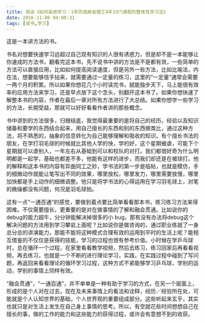 ```yaml
---
title: 简谈《如何高效学习：1年完成麻省理工4年33门课程的整体性学习法》
date: 2016-11-06 04:00:31
tags: [读书,学习]
---
```

这是一本讲方法的书。

<!-- more -->

书名对想要快速学习远超过自己现有知识的人很有诱惑力，但是却不是一本能够让你速成的方法书，翻看完这本书，先不说书中讲的方法是不是都有效，一些简单的方法可以直接应用，比如如何提高阅读速度，但是另外一些方法，比如比喻法，内在法，想要能够信手拈来，就需要通过一定量的练习，这里的“一定量”通常会需要一两个月的积累。所以如果你想花几个小时读完书，就能独步天下，马上能很有效率的应用方法来学习，还是早点放下这个念头，别翻开这本书了。如果你想快速了解整本书的内容，作者在最后一章对所有方法进行了大总结。如果你想学一些学习的方法，长期受益，那就可以好好看看作者讲的那些概念。

书中讲到的方法很多，归根结底，我觉得最重要的是将自己的经历，经验以及知识储备和要学的东西结合起来，用自己擅长的东西和别的东西做类比，通过这种方法，将不熟悉的，抽象的信息转化为自己能够理解和吸收的知识。有个擅长书法的朋友，在学打羽毛球的时候就比其他人学的快，学的好，这个星期被虐，可能下个星期就可以虐别人，一年左右从基础到可以和校队的对打。我们都很好奇为什么明明都是一起学，基础也都差不多，他能有这样的进步，而我们却还是在被球打。他的解释和这本书的内容有异曲同工之妙，学书法的第一步是临帖，也就是模仿，手的细微动作就能让笔写出不同的效果，哪里放松，哪里发力，哪里需要放慢，哪里加快都是手上动作的细微调整。他只是将学书法的心得运用在学习羽毛球上，对笔的微操都没有问题，何况是羽毛球拍。

这有一点“一通百通”的感觉，要做到着点要比简单看看那本书，练习练习方法来得困难。不仅需要擅长，更重要的是对在做事情的了解和融会贯通。比如说你的debug的能力超牛，分分钟能解决掉很多的小 bug，那有没有办法将debug这个解决问题的方法用到学习攀岩上面呢？比如说你是做咨询的，通过职业练就了一身总分总的讲演能力，那能不能将这种模式合理有效的运用到平时的生活上呢？能相互借鉴的不仅仅是获得的技能，学习的过程也很有参考价值。小时候在学乒乓球时，总在循环一个过程，在家里看看教学视频，然后去练习，练习回家后再看看视频，再去练习，也就是一个不断的进行理论学习，实践，在实践过程中碰到了写问题，再返回来看看理论的循环学习过程，这种方式不紧能够学习乒乓球，学别的运动，学别的事情上同样有效。

“融会贯通”，“一通百通”，并不单单是一种有助于学习的方式，在另一个层面上，形成的是个人对在过去，现在及未来事情上的看法和诠释，经历／经验所在处，可能就是个人认知世界的基础，个人世界观的重要组成部分。这些听起来玄乎，其实也就只是对生活上发生在自己身上事情的思考。所以，有空就花些时间想想自己在擅长的事，做的工作的能力和这些能力的获得过程，或许会有意想不到的收获。
